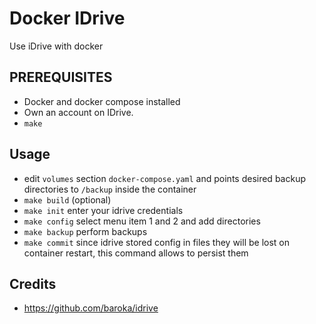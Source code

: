 # Docker IDrive

Use iDrive with docker

## PREREQUISITES

- Docker and docker compose installed
- Own an account on IDrive.
- `make`

## Usage

- edit `volumes` section `docker-compose.yaml` and points desired backup directories to `/backup` inside the container
- `make build` (optional)
- `make init` enter your idrive credentials
- `make config` select menu item 1 and 2 and add directories
- `make backup` perform backups
- `make commit` since idrive stored config in files they will be lost on container restart, this command allows to persist them


## Credits

- https://github.com/baroka/idrive
